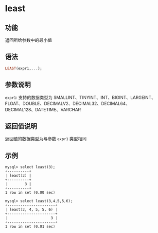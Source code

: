 # least

## 功能

返回所给参数中的最小值

## 语法

```Haskell
LEAST(expr1,...);
```

## 参数说明

`expr1`: 支持的数据类型为 SMALLINT、TINYINT、INT、BIGINT、LARGEINT、FLOAT、DOUBLE、DECIMALV2、DECIMAL32、DECIMAL64、DECIMAL128、DATETIME、VARCHAR

## 返回值说明

返回值的数据类型为与参数 `expr1` 类型相同

## 示例

```Plain Text
mysql> select least(3);
+----------+
| least(3) |
+----------+
|        3 |
+----------+
1 row in set (0.00 sec)

mysql> select least(3,4,5,5,6);
+----------------------+
| least(3, 4, 5, 5, 6) |
+----------------------+
|                    3 |
+----------------------+
1 row in set (0.01 sec)
```
